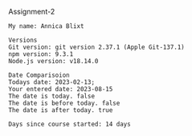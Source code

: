 Assignment-2
    
    My name: Annica Blixt
    
    Versions
    Git version: git version 2.37.1 (Apple Git-137.1)
    npm version: 9.3.1
    Node.js version: v18.14.0
      
    Date Comparisoion
    Todays date: 2023-02-13;
    Your entered date: 2023-08-15
    The date is today. false
    The date is before today. false
    The date is after today. true

    Days since course started: 14 days
  
